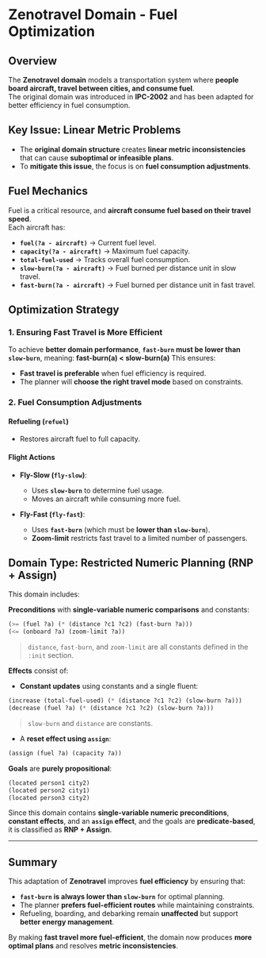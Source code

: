 # Zenotravel Domain - Fuel Optimization

## Overview
The **Zenotravel domain** models a transportation system where **people board aircraft, travel between cities, and consume fuel**.  
The original domain was introduced in **IPC-2002** and has been adapted for better efficiency in fuel consumption.

## Key Issue: Linear Metric Problems
- The **original domain structure** creates **linear metric inconsistencies** that can cause **suboptimal or infeasible plans**.
- To **mitigate this issue**, the focus is on **fuel consumption adjustments**.

## Fuel Mechanics
Fuel is a critical resource, and **aircraft consume fuel based on their travel speed**.  
Each aircraft has:
- **`fuel(?a - aircraft)`** → Current fuel level.
- **`capacity(?a - aircraft)`** → Maximum fuel capacity.
- **`total-fuel-used`** → Tracks overall fuel consumption.
- **`slow-burn(?a - aircraft)`** → Fuel burned per distance unit in slow travel.
- **`fast-burn(?a - aircraft)`** → Fuel burned per distance unit in fast travel.

## Optimization Strategy
### 1. Ensuring **Fast Travel is More Efficient**
To achieve **better domain performance**, **`fast-burn` must be lower than `slow-burn`**, meaning:
**fast-burn(a) < slow-burn(a)**
This ensures:
- **Fast travel is preferable** when fuel efficiency is required.
- The planner will **choose the right travel mode** based on constraints.

### 2. Fuel Consumption Adjustments
#### **Refueling (`refuel`)**
- Restores aircraft fuel to full capacity.

#### **Flight Actions**
- **Fly-Slow (`fly-slow`)**:  
  - Uses **`slow-burn`** to determine fuel usage.
  - Moves an aircraft while consuming more fuel.
  
- **Fly-Fast (`fly-fast`)**:  
  - Uses **`fast-burn`** (which must be **lower than `slow-burn`**).
  - **Zoom-limit** restricts fast travel to a limited number of passengers.

 ## Domain Type: Restricted Numeric Planning (RNP + Assign)

This domain includes:

**Preconditions** with **single-variable numeric comparisons** and constants:
```lisp
(>= (fuel ?a) (* (distance ?c1 ?c2) (fast-burn ?a)))
(<= (onboard ?a) (zoom-limit ?a))
```

> `distance`, `fast-burn`, and `zoom-limit` are all constants defined in the `:init` section.

**Effects** consist of:
- **Constant updates** using constants and a single fluent:
```lisp
(increase (total-fuel-used) (* (distance ?c1 ?c2) (slow-burn ?a)))
(decrease (fuel ?a) (* (distance ?c1 ?c2) (slow-burn ?a)))
```

> `slow-burn` and `distance` are constants.

- A **reset effect using `assign`**:
```lisp
(assign (fuel ?a) (capacity ?a))
```

**Goals** are **purely propositional**:
```lisp
(located person1 city2)
(located person2 city1)
(located person3 city2)
```

Since this domain contains **single-variable numeric preconditions**, **constant effects**, and an **`assign` effect**, and the goals are **predicate-based**, it is classified as **RNP + Assign**.

---

## Summary
This adaptation of **Zenotravel** improves **fuel efficiency** by ensuring that:
- **`fast-burn` is always lower than `slow-burn`** for optimal planning.
- The planner **prefers fuel-efficient routes** while maintaining constraints.
- Refueling, boarding, and debarking remain **unaffected** but support **better energy management**.

By making **fast travel more fuel-efficient**, the domain now produces **more optimal plans** and resolves **metric inconsistencies**.
